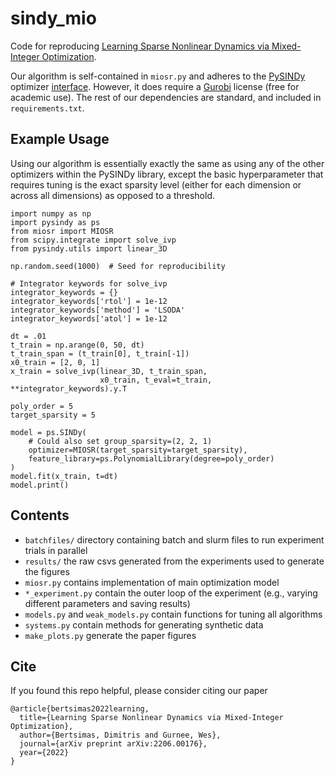 # sindy_mio
Code for reproducing [Learning Sparse Nonlinear Dynamics via Mixed-Integer Optimization](https://arxiv.org/abs/2206.00176).

Our algorithm is self-contained in `miosr.py` and adheres to the [PySINDy](https://github.com/dynamicslab/pysindy) optimizer [interface](https://pysindy.readthedocs.io/en/latest/api/pysindy.optimizers.html). 
However, it does require a [Gurobi](https://www.gurobi.com/academia/academic-program-and-licenses/) license (free for academic use).
The rest of our dependencies are standard, and included in `requirements.txt`.

## Example Usage
Using our algorithm is essentially exactly the same as using any of the other optimizers within
the PySINDy library, except the basic hyperparameter that requires tuning is the exact sparsity level
(either for each dimension or across all dimensions) as opposed to a threshold.

```
import numpy as np
import pysindy as ps
from miosr import MIOSR
from scipy.integrate import solve_ivp
from pysindy.utils import linear_3D

np.random.seed(1000)  # Seed for reproducibility

# Integrator keywords for solve_ivp
integrator_keywords = {}
integrator_keywords['rtol'] = 1e-12
integrator_keywords['method'] = 'LSODA'
integrator_keywords['atol'] = 1e-12

dt = .01
t_train = np.arange(0, 50, dt)
t_train_span = (t_train[0], t_train[-1])
x0_train = [2, 0, 1]
x_train = solve_ivp(linear_3D, t_train_span,
                    x0_train, t_eval=t_train, **integrator_keywords).y.T

poly_order = 5
target_sparsity = 5

model = ps.SINDy(
    # Could also set group_sparsity=(2, 2, 1)
    optimizer=MIOSR(target_sparsity=target_sparsity),
    feature_library=ps.PolynomialLibrary(degree=poly_order)
)
model.fit(x_train, t=dt)
model.print()
```


## Contents
- `batchfiles/` directory containing batch and slurm files to run experiment trials in parallel
- `results/` the raw csvs generated from the experiments used to generate the figures
- `miosr.py` contains implementation of main optimization model
- `*_experiment.py`  contain the outer loop of the experiment (e.g., varying different parameters and saving results)
- `models.py` and `weak_models.py` contain functions for tuning all algorithms
- `systems.py` contain methods for generating synthetic data
- `make_plots.py` generate the paper figures


## Cite
If you found this repo helpful, please consider citing our paper
```
@article{bertsimas2022learning,
  title={Learning Sparse Nonlinear Dynamics via Mixed-Integer Optimization},
  author={Bertsimas, Dimitris and Gurnee, Wes},
  journal={arXiv preprint arXiv:2206.00176},
  year={2022}
}
```


